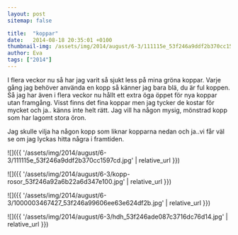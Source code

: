 ```yaml
---
layout: post
sitemap: false

title:  "koppar"
date:   2014-08-18 20:35:01 +0100
thumbnail-img: /assets/img/2014/august/6-3/111115e_53f246a9ddf2b370cc1597cd.jpg
author: Eva
tags: ["2014"]
---
```


I flera veckor nu så har jag varit så sjukt less på mina gröna koppar. Varje gång jag behöver använda en kopp så känner jag bara blä, du är ful koppen. Så jag har även i flera veckor nu hållt ett extra öga öppet för nya koppar utan framgång. Visst finns det fina koppar men jag tycker de kostar för mycket och ja.. känns inte helt rätt. Jag vill ha någon mysig, mönstrad kopp som har lagomt stora öron. 

Jag skulle vilja ha någon kopp som liknar kopparna nedan och ja..vi får väl se om jag lyckas hitta några i framtiden.

![]({{ '/assets/img/2014/august/6-3/111115e_53f246a9ddf2b370cc1597cd.jpg'  | relative_url }})

![]({{ '/assets/img/2014/august/6-3/kopp-rosor_53f246a92a6b22a6d347e100.jpg'  | relative_url }})

![]({{ '/assets/img/2014/august/6-3/1000003467427_53f246a99606ee63e624df2b.jpg'  | relative_url }})

![]({{ '/assets/img/2014/august/6-3/hdh_53f246ade087c3716dc76d14.jpg'  | relative_url }})

